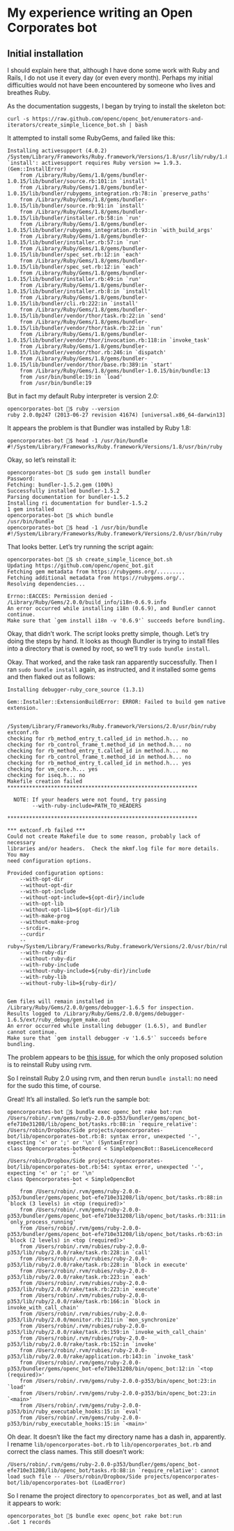 # My experience writing an Open Corporates bot

## Initial installation

I should explain here that, although I have done some work with Ruby and Rails, I do not use it every day (or even every month). Perhaps my initial difficulties would not have been encountered by someone who lives and breathes Ruby.

As the documentation suggests, I began by trying to install the skeleton bot:

    curl -s https://raw.github.com/openc/openc_bot/enumerators-and-iterators/create_simple_licence_bot.sh | bash

It attempted to install some RubyGems, and failed like this:

    Installing activesupport (4.0.2) /System/Library/Frameworks/Ruby.framework/Versions/1.8/usr/lib/ruby/1.8/rubygems/installer.rb:163:in `install': activesupport requires Ruby version >= 1.9.3. (Gem::InstallError)
    	from /Library/Ruby/Gems/1.8/gems/bundler-1.0.15/lib/bundler/source.rb:101:in `install'
    	from /Library/Ruby/Gems/1.8/gems/bundler-1.0.15/lib/bundler/rubygems_integration.rb:78:in `preserve_paths'
    	from /Library/Ruby/Gems/1.8/gems/bundler-1.0.15/lib/bundler/source.rb:91:in `install'
    	from /Library/Ruby/Gems/1.8/gems/bundler-1.0.15/lib/bundler/installer.rb:58:in `run'
    	from /Library/Ruby/Gems/1.8/gems/bundler-1.0.15/lib/bundler/rubygems_integration.rb:93:in `with_build_args'
    	from /Library/Ruby/Gems/1.8/gems/bundler-1.0.15/lib/bundler/installer.rb:57:in `run'
    	from /Library/Ruby/Gems/1.8/gems/bundler-1.0.15/lib/bundler/spec_set.rb:12:in `each'
    	from /Library/Ruby/Gems/1.8/gems/bundler-1.0.15/lib/bundler/spec_set.rb:12:in `each'
    	from /Library/Ruby/Gems/1.8/gems/bundler-1.0.15/lib/bundler/installer.rb:49:in `run'
    	from /Library/Ruby/Gems/1.8/gems/bundler-1.0.15/lib/bundler/installer.rb:8:in `install'
    	from /Library/Ruby/Gems/1.8/gems/bundler-1.0.15/lib/bundler/cli.rb:222:in `install'
    	from /Library/Ruby/Gems/1.8/gems/bundler-1.0.15/lib/bundler/vendor/thor/task.rb:22:in `send'
    	from /Library/Ruby/Gems/1.8/gems/bundler-1.0.15/lib/bundler/vendor/thor/task.rb:22:in `run'
    	from /Library/Ruby/Gems/1.8/gems/bundler-1.0.15/lib/bundler/vendor/thor/invocation.rb:118:in `invoke_task'
    	from /Library/Ruby/Gems/1.8/gems/bundler-1.0.15/lib/bundler/vendor/thor.rb:246:in `dispatch'
    	from /Library/Ruby/Gems/1.8/gems/bundler-1.0.15/lib/bundler/vendor/thor/base.rb:389:in `start'
    	from /Library/Ruby/Gems/1.8/gems/bundler-1.0.15/bin/bundle:13
    	from /usr/bin/bundle:19:in `load'
    	from /usr/bin/bundle:19

But in fact my default Ruby interpreter is version 2.0:

    opencorporates-bot $ ruby --version
    ruby 2.0.0p247 (2013-06-27 revision 41674) [universal.x86_64-darwin13]

It appears the problem is that Bundler was installed by Ruby 1.8:

    opencorporates-bot $ head -1 /usr/bin/bundle
    #!/System/Library/Frameworks/Ruby.framework/Versions/1.8/usr/bin/ruby

Okay, so let’s reinstall it:

    opencorporates-bot $ sudo gem install bundler
    Password:
    Fetching: bundler-1.5.2.gem (100%)
    Successfully installed bundler-1.5.2
    Parsing documentation for bundler-1.5.2
    Installing ri documentation for bundler-1.5.2
    1 gem installed
    opencorporates-bot $ which bundle
    /usr/bin/bundle
    opencorporates-bot $ head -1 /usr/bin/bundle
    #!/System/Library/Frameworks/Ruby.framework/Versions/2.0/usr/bin/ruby

That looks better. Let’s try running the script again:

    opencorporates-bot $ sh create_simple_licence_bot.sh 
    Updating https://github.com/openc/openc_bot.git
    Fetching gem metadata from https://rubygems.org/.........
    Fetching additional metadata from https://rubygems.org/..
    Resolving dependencies...

    Errno::EACCES: Permission denied - /Library/Ruby/Gems/2.0.0/build_info/i18n-0.6.9.info
    An error occurred while installing i18n (0.6.9), and Bundler cannot continue.
    Make sure that `gem install i18n -v '0.6.9'` succeeds before bundling.

Okay, that didn’t work. The script looks pretty simple, though. Let’s try doing the steps by hand. It looks as though Bundler is trying to install files into a directory that is owned by root, so we’ll try `sudo bundle install`.

Okay. That worked, and the rake task ran apparently successfully. Then I ran `sudo bundle install` again, as instructed, and it installed some gems and then flaked out as follows:

    Installing debugger-ruby_core_source (1.3.1)

    Gem::Installer::ExtensionBuildError: ERROR: Failed to build gem native extension.

        /System/Library/Frameworks/Ruby.framework/Versions/2.0/usr/bin/ruby extconf.rb 
    checking for rb_method_entry_t.called_id in method.h... no
    checking for rb_control_frame_t.method_id in method.h... no
    checking for rb_method_entry_t.called_id in method.h... no
    checking for rb_control_frame_t.method_id in method.h... no
    checking for rb_method_entry_t.called_id in method.h... yes
    checking for vm_core.h... yes
    checking for iseq.h... no
    Makefile creation failed
    *************************************************************

      NOTE: If your headers were not found, try passing
            --with-ruby-include=PATH_TO_HEADERS      

    *************************************************************

    *** extconf.rb failed ***
    Could not create Makefile due to some reason, probably lack of necessary
    libraries and/or headers.  Check the mkmf.log file for more details.  You may
    need configuration options.

    Provided configuration options:
    	--with-opt-dir
    	--without-opt-dir
    	--with-opt-include
    	--without-opt-include=${opt-dir}/include
    	--with-opt-lib
    	--without-opt-lib=${opt-dir}/lib
    	--with-make-prog
    	--without-make-prog
    	--srcdir=.
    	--curdir
    	--ruby=/System/Library/Frameworks/Ruby.framework/Versions/2.0/usr/bin/ruby
    	--with-ruby-dir
    	--without-ruby-dir
    	--with-ruby-include
    	--without-ruby-include=${ruby-dir}/include
    	--with-ruby-lib
    	--without-ruby-lib=${ruby-dir}/


    Gem files will remain installed in /Library/Ruby/Gems/2.0.0/gems/debugger-1.6.5 for inspection.
    Results logged to /Library/Ruby/Gems/2.0.0/gems/debugger-1.6.5/ext/ruby_debug/gem_make.out
    An error occurred while installing debugger (1.6.5), and Bundler cannot continue.
    Make sure that `gem install debugger -v '1.6.5'` succeeds before bundling.

The problem appears to be [this issue](https://github.com/cldwalker/debugger/issues/105), for which the only proposed solution is to reinstall Ruby using rvm.

So I reinstall Ruby 2.0 using rvm, and then rerun `bundle install`: no need for the sudo this time, of course.

Great! It’s all installed. So let’s run the sample bot:

    opencorporates-bot $ bundle exec openc_bot rake bot:run
    /Users/robin/.rvm/gems/ruby-2.0.0-p353/bundler/gems/openc_bot-efe710e31208/lib/openc_bot/tasks.rb:88:in `require_relative': /Users/robin/Dropbox/Side projects/opencorporates-bot/lib/opencorporates-bot.rb:8: syntax error, unexpected '-', expecting '<' or ';' or '\n' (SyntaxError)
    class Opencorporates-botRecord < SimpleOpencBot::BaseLicenceRecord
                         ^
    /Users/robin/Dropbox/Side projects/opencorporates-bot/lib/opencorporates-bot.rb:54: syntax error, unexpected '-', expecting '<' or ';' or '\n'
    class Opencorporates-bot < SimpleOpencBot
                         ^
    	from /Users/robin/.rvm/gems/ruby-2.0.0-p353/bundler/gems/openc_bot-efe710e31208/lib/openc_bot/tasks.rb:88:in `block (3 levels) in <top (required)>'
    	from /Users/robin/.rvm/gems/ruby-2.0.0-p353/bundler/gems/openc_bot-efe710e31208/lib/openc_bot/tasks.rb:311:in `only_process_running'
    	from /Users/robin/.rvm/gems/ruby-2.0.0-p353/bundler/gems/openc_bot-efe710e31208/lib/openc_bot/tasks.rb:63:in `block (2 levels) in <top (required)>'
    	from /Users/robin/.rvm/rubies/ruby-2.0.0-p353/lib/ruby/2.0.0/rake/task.rb:228:in `call'
    	from /Users/robin/.rvm/rubies/ruby-2.0.0-p353/lib/ruby/2.0.0/rake/task.rb:228:in `block in execute'
    	from /Users/robin/.rvm/rubies/ruby-2.0.0-p353/lib/ruby/2.0.0/rake/task.rb:223:in `each'
    	from /Users/robin/.rvm/rubies/ruby-2.0.0-p353/lib/ruby/2.0.0/rake/task.rb:223:in `execute'
    	from /Users/robin/.rvm/rubies/ruby-2.0.0-p353/lib/ruby/2.0.0/rake/task.rb:166:in `block in invoke_with_call_chain'
    	from /Users/robin/.rvm/rubies/ruby-2.0.0-p353/lib/ruby/2.0.0/monitor.rb:211:in `mon_synchronize'
    	from /Users/robin/.rvm/rubies/ruby-2.0.0-p353/lib/ruby/2.0.0/rake/task.rb:159:in `invoke_with_call_chain'
    	from /Users/robin/.rvm/rubies/ruby-2.0.0-p353/lib/ruby/2.0.0/rake/task.rb:152:in `invoke'
    	from /Users/robin/.rvm/rubies/ruby-2.0.0-p353/lib/ruby/2.0.0/rake/application.rb:143:in `invoke_task'
    	from /Users/robin/.rvm/gems/ruby-2.0.0-p353/bundler/gems/openc_bot-efe710e31208/bin/openc_bot:12:in `<top (required)>'
    	from /Users/robin/.rvm/gems/ruby-2.0.0-p353/bin/openc_bot:23:in `load'
    	from /Users/robin/.rvm/gems/ruby-2.0.0-p353/bin/openc_bot:23:in `<main>'
    	from /Users/robin/.rvm/gems/ruby-2.0.0-p353/bin/ruby_executable_hooks:15:in `eval'
    	from /Users/robin/.rvm/gems/ruby-2.0.0-p353/bin/ruby_executable_hooks:15:in `<main>'

Oh dear. It doesn’t like the fact my directory name has a dash in, apparently. I rename `lib/opencorporates-bot.rb` to `lib/opencorporates_bot.rb` and correct the class names. This still doesn’t work:

    /Users/robin/.rvm/gems/ruby-2.0.0-p353/bundler/gems/openc_bot-efe710e31208/lib/openc_bot/tasks.rb:88:in `require_relative': cannot load such file -- /Users/robin/Dropbox/Side projects/opencorporates-bot/lib/opencorporates-bot (LoadError)

So I rename the project directory to `opencorporates_bot` as well, and at last it appears to work:

    opencorporates_bot $ bundle exec openc_bot rake bot:run
    .Got 1 records


